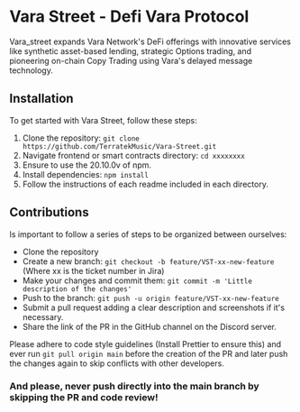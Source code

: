 # Vara Street - Defi Vara Protocol

Vara_street expands Vara Network's DeFi offerings with innovative services like synthetic asset-based lending, strategic Options trading, and pioneering on-chain Copy Trading using Vara's delayed message technology.

## Installation

To get started with Vara Street, follow these steps:

1. Clone the repository: `git clone https://github.com/TerratekMusic/Vara-Street.git`
2. Navigate  frontend or smart contracts directory: `cd xxxxxxxx`
3. Ensure to use the 20.10.0v of npm.
4. Install dependencies: `npm install`
5. Follow the instructions of each readme included in each directory.

## Contributions

Is important to follow a series of steps to be organized between ourselves:

- Clone the repository
- Create a new branch: `git checkout -b feature/VST-xx-new-feature` (Where xx is the ticket number in Jira)
- Make your changes and commit them: `git commit -m 'Little description of the changes'`
- Push to the branch: `git push -u origin feature/VST-xx-new-feature`
- Submit a pull request adding a clear description and screenshots if it's necessary.
- Share the link of the PR in the GitHub channel on the Discord server.

Please adhere to code style guidelines (Install Prettier to ensure this) and ever run `git pull origin main` before the creation of the PR and later push the changes again to skip conflicts with other developers.

### And please, never push directly into the main branch by skipping the PR and code review!


